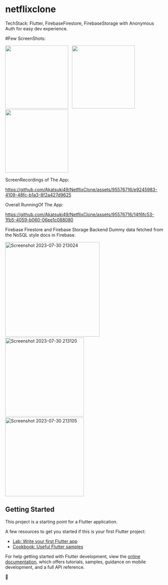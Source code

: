 # netflixclone

TechStack: Flutter, FirebaseFirestore, FirebaseStorage with Anonymous Auth for easy dev experience.

#Few ScreenShots:
<p>
  <img src='https://github.com/Akatsuki49/NetflixClone/assets/95576716/d8257a00-5ae7-4e4b-bef2-33dba6a8405f' width='200'>
  &nbsp;
  <img src='https://github.com/Akatsuki49/NetflixClone/assets/95576716/4d3b63d2-c42f-427e-b184-706f36adb324' width='200'>
  &nbsp;
  <img src='https://github.com/Akatsuki49/NetflixClone/assets/95576716/dc972d88-fe4a-4270-940f-0cd96c56bdc4' width='200'>
</p>



ScreenRecordings of The App:

https://github.com/Akatsuki49/NetflixClone/assets/95576716/e9245983-4109-48fc-b1a3-8f2a427d9625

Overall RunningOf The App:

https://github.com/Akatsuki49/NetflixClone/assets/95576716/14f6fc53-1fb5-4059-b060-06ee1c088080

Firebase Firestore and Firebase Storage Backend Dummy data fetched from the NoSQL style docs in Firebase.

<p>
  <img width="300" alt="Screenshot 2023-07-30 213024" src="https://github.com/Akatsuki49/NetflixClone/assets/95576716/83ec7450-2059-4ac3-96db-8b127c2226b0">
  &nbsp;
  <img width="250" alt="Screenshot 2023-07-30 213120" src="https://github.com/Akatsuki49/NetflixClone/assets/95576716/3a5a04ab-26f4-406d-97ea-55703f3c00a7">
  &nbsp;
  <img width="250" alt="Screenshot 2023-07-30 213105" src="https://github.com/Akatsuki49/NetflixClone/assets/95576716/56c4dd14-9ea8-4bcd-bf96-9d59accfd9f0">
</p>



## Getting Started

This project is a starting point for a Flutter application.

A few resources to get you started if this is your first Flutter project:

- [Lab: Write your first Flutter app](https://docs.flutter.dev/get-started/codelab)
- [Cookbook: Useful Flutter samples](https://docs.flutter.dev/cookbook)

For help getting started with Flutter development, view the
[online documentation](https://docs.flutter.dev/), which offers tutorials,
samples, guidance on mobile development, and a full API reference.

🎉